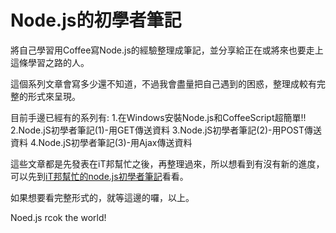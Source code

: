 # Node.js的初學者筆記

將自己學習用Coffee寫Node.js的經驗整理成筆記，並分享給正在或將來也要走上這條學習之路的人。

這個系列文章會寫多少還不知道，不過我會盡量把自己遇到的困惑，整理成較有完整的形式來呈現。

目前手邊已經有的系列有:
1.在Windows安裝Node.js和CoffeeScript超簡單!!
2.Node.jS初學者筆記(1)-用GET傳送資料
3.Node.jS初學者筆記(2)-用POST傳送資料
4.Node.jS初學者筆記(3)-用Ajax傳送資料

這些文章都是先發表在iT邦幫忙之後，再整理過來，所以想看到有沒有新的進度，可以先到[iT邦幫忙的node.js初學者筆記](http://ithelp.ithome.com.tw/category/node.js%E5%88%9D%E5%AD%B8%E8%A8%98)看看。

如果想要看完整形式的，就等這邊的囉，以上。

Noed.js rcok the world!